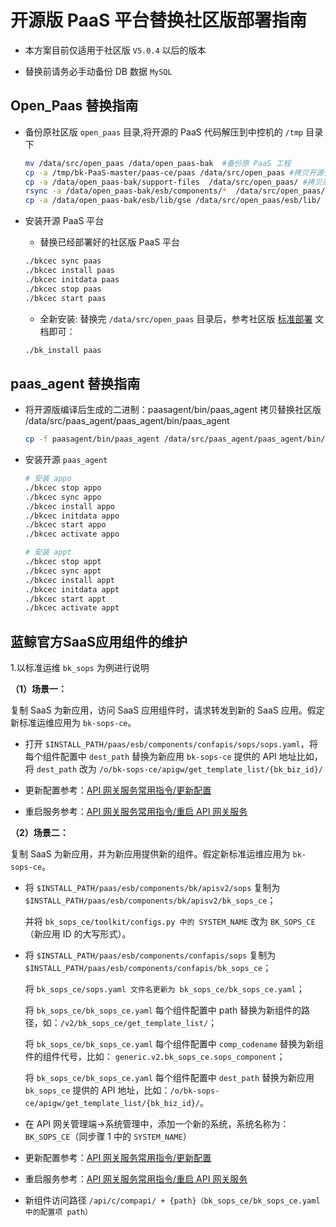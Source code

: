 # 开源版 PaaS 平台替换社区版部署指南

- 本方案目前仅适用于社区版 `V5.0.4` 以后的版本

- 替换前请务必手动备份 DB 数据 `MySQL`

## Open_Paas 替换指南

- 备份原社区版 `open_paas` 目录,将开源的 PaaS 代码解压到中控机的 `/tmp` 目录下

  ```bash
  mv /data/src/open_paas /data/open_paas-bak  #备份原 PaaS 工程
  cp -a /tmp/bk-PaaS-master/paas-ce/paas /data/src/open_paas #拷贝开源代码到 src 目录
  cp -a /data/open_paas-bak/support-files  /data/src/open_paas/ #拷贝原配置模版文件
  rsync -a /data/open_paas-bak/esb/components/*  /data/src/open_paas/esb/components/
  cp -a /data/open_paas-bak/esb/lib/gse /data/src/open_paas/esb/lib/
  ```

- 安装开源 PaaS 平台

  - 替换已经部署好的社区版 PaaS 平台

  ```bash
  ./bkcec sync paas
  ./bkcec install paas
  ./bkcec initdata paas
  ./bkcec stop paas
  ./bkcec start paas
  ```

  - 全新安装: 替换完 `/data/src/open_paas` 目录后，参考社区版 [标准部署](../../../基础包安装/多机部署/quick_install.md) 文档即可：

  ```bash
  ./bk_install paas
  ```

## paas_agent 替换指南

- 将开源版编译后生成的二进制：paasagent/bin/paas_agent 拷贝替换社区版 /data/src/paas_agent/paas_agent/bin/paas_agent

  ```bash
  cp -f paasagent/bin/paas_agent /data/src/paas_agent/paas_agent/bin/  # 将生成的开源二进制文件拷贝到 src/paas_agent 目录下
  ```

- 安装开源 `paas_agent`

  ```bash
  # 安装 appo
  ./bkcec stop appo
  ./bkcec sync appo
  ./bkcec install appo
  ./bkcec initdata appo
  ./bkcec start appo
  ./bkcec activate appo

  # 安装 appt
  ./bkcec stop appt
  ./bkcec sync appt
  ./bkcec install appt
  ./bkcec initdata appt
  ./bkcec start appt
  ./bkcec activate appt
  ```

## 蓝鲸官方SaaS应用组件的维护

1.以标准运维 `bk_sops` 为例进行说明

**（1）场景一：**

复制 SaaS 为新应用，访问 SaaS 应用组件时，请求转发到新的 SaaS 应用。假定新标准运维应用为 `bk-sops-ce`。

- 打开 `$INSTALL_PATH/paas/esb/components/confapis/sops/sops.yaml`，将每个组件配置中 `dest_path` 替换为新应用 `bk-sops-ce` 提供的 API 地址比如，将 `dest_path` 改为 `/o/bk-sops-ce/apigw/get_template_list/{bk_biz_id}/`

- 更新配置参考：[API 网关服务常用指令/更新配置](5.1/开发指南/扩展开发/API网关/chapter1.md#组件配置中添加系统信息)

- 重启服务参考：[API 网关服务常用指令/重启 API 网关服务](5.1/开发指南/扩展开发/API网关/chapter1.md#重启服务)

**（2）场景二：**

复制 SaaS 为新应用，并为新应用提供新的组件。假定新标准运维应用为 `bk-sops-ce`。

- 将 `$INSTALL_PATH/paas/esb/components/bk/apisv2/sops` 复制为 `$INSTALL_PATH/paas/esb/components/bk/apisv2/bk_sops_ce`；

  并将 `bk_sops_ce/toolkit/configs.py 中的 SYSTEM_NAME` 改为 `BK_SOPS_CE`（新应用 ID 的大写形式）。

- 将 `$INSTALL_PATH/paas/esb/components/confapis/sops` 复制为 `$INSTALL_PATH/paas/esb/components/confapis/bk_sops_ce`；

  将 `bk_sops_ce/sops.yaml 文件名更新为 bk_sops_ce/bk_sops_ce.yaml`；

  将 `bk_sops_ce/bk_sops_ce.yaml` 每个组件配置中 path 替换为新组件的路径，如：`/v2/bk_sops_ce/get_template_list/`；

  将 `bk_sops_ce/bk_sops_ce.yaml` 每个组件配置中 `comp_codename` 替换为新组件的组件代号，比如： `generic.v2.bk_sops_ce.sops_component`；

  将 `bk_sops_ce/bk_sops_ce.yaml` 每个组件配置中 `dest_path` 替换为新应用 `bk_sops_ce` 提供的 API 地址，比如：`/o/bk-sops-ce/apigw/get_template_list/{bk_biz_id}/`。

- 在 API 网关管理端->系统管理中，添加一个新的系统，系统名称为：`BK_SOPS_CE`（同步骤 1  中的 `SYSTEM_NAME`）

- 更新配置参考：[API 网关服务常用指令/更新配置](5.1/开发指南/扩展开发/API网关/chapter1.md#组件配置中添加系统信息)

- 重启服务参考：[API 网关服务常用指令/重启 API 网关服务](5.1/开发指南/扩展开发/API网关/chapter1.md#重启服务)

- 新组件访问路径
  `/api/c/compapi/ + {path}（bk_sops_ce/bk_sops_ce.yaml 中的配置项 path）`
